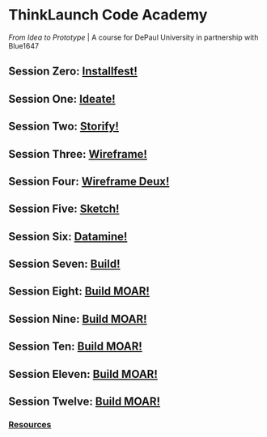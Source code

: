# ThinkLaunch Code Academy
_From Idea to Prototype_ | A course for DePaul University in partnership with Blue1647

## Session Zero: [Installfest!](installfest.md)
## Session One: [Ideate!](sessions/session1.md)
## Session Two: [Storify!](#)
## Session Three: [Wireframe!](#)
## Session Four: [Wireframe Deux!](#)
## Session Five: [Sketch!](#)
## Session Six: [Datamine!](#)
## Session Seven: [Build!](#)
## Session Eight: [Build MOAR!](#)
## Session Nine: [Build MOAR!](#)
## Session Ten: [Build MOAR!](#)
## Session Eleven: [Build MOAR!](#)
## Session Twelve: [Build MOAR!](#)

### [Resources](resources/resources.md)

